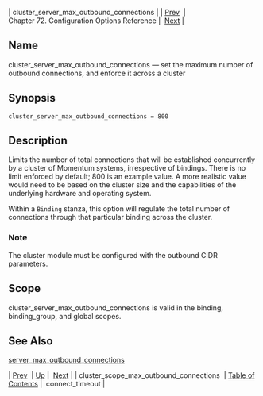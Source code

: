 | cluster_server_max_outbound_connections |
| [Prev](conf.ref.cluster_scope_max_outbound_connections)  | Chapter 72. Configuration Options Reference |  [Next](conf.ref.connect_timeout) |

<a name="conf.ref.cluster_server_max_outbound_connections"></a>
## Name

cluster_server_max_outbound_connections — set the maximum number of outbound connections, and enforce it across a cluster

## Synopsis

`cluster_server_max_outbound_connections = 800`

<a name="idp24002624"></a>
## Description

Limits the number of total connections that will be established concurrently by a cluster of Momentum systems, irrespective of bindings. There is no limit enforced by default; 800 is an example value. A more realistic value would need to be based on the cluster size and the capabilities of the underlying hardware and operating system.

Within a `Binding` stanza, this option will regulate the total number of connections through that particular binding across the cluster.

### Note

The cluster module must be configured with the outbound CIDR parameters.

<a name="idp24007136"></a>
## Scope

cluster_server_max_outbound_connections is valid in the binding, binding_group, and global scopes.

<a name="idp24009024"></a>
## See Also

[server_max_outbound_connections](conf.ref.server_max_outbound_connections "server_max_outbound_connections")

| [Prev](conf.ref.cluster_scope_max_outbound_connections)  | [Up](config.options.ref) |  [Next](conf.ref.connect_timeout) |
| cluster_scope_max_outbound_connections  | [Table of Contents](index) |  connect_timeout |

